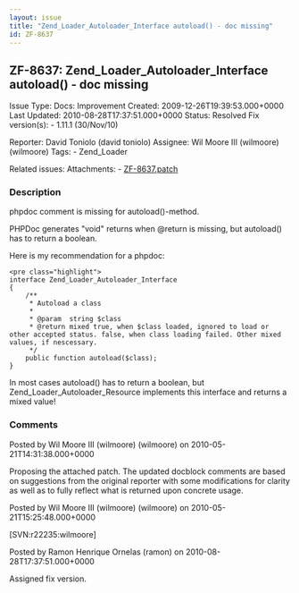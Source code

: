 ```yaml
---
layout: issue
title: "Zend_Loader_Autoloader_Interface autoload() - doc missing"
id: ZF-8637
---
```


ZF-8637: Zend\_Loader\_Autoloader\_Interface autoload() - doc missing
---------------------------------------------------------------------

 Issue Type: Docs: Improvement Created: 2009-12-26T19:39:53.000+0000 Last Updated: 2010-08-28T17:37:51.000+0000 Status: Resolved Fix version(s): - 1.11.1 (30/Nov/10)
 
 Reporter:  David Toniolo (david toniolo)  Assignee:  Wil Moore III (wilmoore) (wilmoore)  Tags: - Zend\_Loader
 
 Related issues: 
 Attachments: - [ZF-8637.patch](/issues/secure/attachment/13102/ZF-8637.patch)
 
### Description

phpdoc comment is missing for autoload()-method.

PHPDoc generates "void" returns when @return is missing, but autoload() has to return a boolean.

Here is my recommendation for a phpdoc:

 
    <pre class="highlight">
    interface Zend_Loader_Autoloader_Interface
    {
        /**
         * Autoload a class
         * 
         * @param  string $class 
         * @return mixed true, when $class loaded, ignored to load or other accepted status. false, when class loading failed. Other mixed values, if nescessary.
         */
        public function autoload($class);
    }


In most cases autoload() has to return a boolean, but Zend\_Loader\_Autoloader\_Resource implements this interface and returns a mixed value!

 

 

### Comments

Posted by Wil Moore III (wilmoore) (wilmoore) on 2010-05-21T14:31:38.000+0000

Proposing the attached patch. The updated docblock comments are based on suggestions from the original reporter with some modifications for clarity as well as to fully reflect what is returned upon concrete usage.

 

 

Posted by Wil Moore III (wilmoore) (wilmoore) on 2010-05-21T15:25:48.000+0000

[SVN:r22235:wilmoore]

 

 

Posted by Ramon Henrique Ornelas (ramon) on 2010-08-28T17:37:51.000+0000

Assigned fix version.

 

 